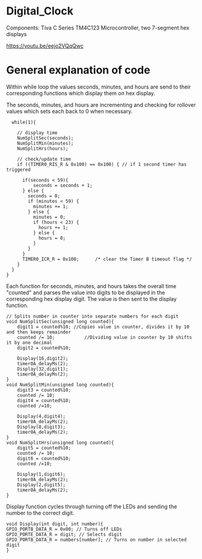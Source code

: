 # Digital_Clock

Components: Tiva C Series TM4C123 Microcontroller, two 7-segment hex displays


https://youtu.be/eejo2VQqQwc


# General explanation of code

Within while loop the values seconds, minutes, and hours are send to their corresponding functions which display them on hex display.

The seconds, minutes, and hours are incrementing and checking for rollover values which sets each back to 0 when necessary. 

```
  while(1){
    
    // display time
    NumSplitSec(seconds);
    NumSplitMin(minutes);
    NumSplitHrs(hours);
    
    // check/update time
    if ((TIMER0_RIS_R & 0x100) == 0x100) { // if 1 second timer has triggered
      
      if(seconds < 59){      
          seconds = seconds + 1; 
      } else { 
        seconds = 0;
        if (minutes < 59) {
          minutes += 1;
        } else {
          minutes = 0;
          if (hours < 23) {
            hours += 1;
          } else {
            hours = 0;
          }
        }
      }
      TIMER0_ICR_R = 0x100;      /* clear the Timer B timeout flag */  
    }
  }
}
```

Each function for seconds, minutes, and hours takes the overall time "counted" and parses the value into digits to be displayed in the corresponding hex display digit. The value is then sent to the display function. 

```
// Splits number in counter into separate numbers for each digit
void NumSplitSec(unsigned long counted){
    digit1 = counted%10; //Copies value in counter, divides it by 10 and then keeps remainder
    counted /= 10;           //Dividing value in counter by 10 shifts it by one decimal
    digit2 = counted%10;
    
    Display(16,digit2);
    timer0A_delayMs(2);
    Display(32,digit1);
    timer0A_delayMs(2);
}
void NumSplitMin(unsigned long counted){
    digit3 = counted%10;
    counted /= 10;
    digit4 = counted%10; 
    counted /=10; 
    
    Display(4,digit4);
    timer0A_delayMs(2);
    Display(8,digit3);
    timer0A_delayMs(2);
}
void NumSplitHrs(unsigned long counted){ 
    digit5 = counted%10;
    counted /= 10;
    digit6 = counted%10; 
    counted /=10; 
    
    Display(1,digit6);
    timer0A_delayMs(2);
    Display(2,digit5);
    timer0A_delayMs(2);
}
```

Display function cycles through turning off the LEDs and sending the number to the correct digit. 

```
void Display(int digit, int number){
GPIO_PORTB_DATA_R = 0x00; // Turns off LEDs
GPIO_PORTE_DATA_R = digit; // Selects digit
GPIO_PORTB_DATA_R = numbers[number]; // Turns on number in selected digit
}
```

